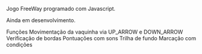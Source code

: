 Jogo FreeWay programado com Javascript.

Ainda em desenvolvimento.

Funções
    Movimentação da vaquinha via UP_ARROW e DOWN_ARROW
    Verificação de bordas
    Pontuações com sons
    Trilha de fundo
    Marcação com condições
